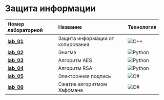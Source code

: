 # Защита информации

|Номер лабораторной|Название|Технология|
|:---|:---|:---|
| [__lab_01__](lab_01) | Защита информации от копирования|![C++](https://img.shields.io/badge/-%D0%A1%2B%2B-%23000000?logo=C%2B%2B&style=flat-square)|
| [__lab_02__](lab_02) | Энигма |![Python](https://img.shields.io/badge/-Python-%23000000?logo=python&style=flat-square)|
| [__lab_03__](lab_03) | Алгоритм AES |![Python](https://img.shields.io/badge/-Python-%23000000?logo=python&style=flat-square)|
| [__lab_04__](lab_04) | Алгоритм RSA |![Python](https://img.shields.io/badge/-Python-%23000000?logo=python&style=flat-square)|
| [__lab_05__](lab_05) | Электронная подпись | ![C#](https://img.shields.io/badge/-C%23-%23000000?logo=c-sharp&style=flat-square)|
| [__lab_06__](lab_06) | Сжатие алгоритмом Хаффмана | ![C#](https://img.shields.io/badge/-C%23-%23000000?logo=c-sharp&style=flat-square)|
